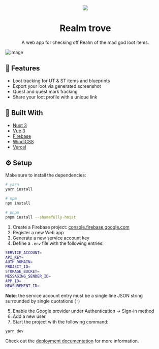 <div align="center">
  <img src="https://user-images.githubusercontent.com/36193643/200554001-c98e1bbe-8aa2-4d7f-ac01-f9b3252cc94b.png" />
</div>

<h1 align=center>Realm trove</h1>
<p align=center>
  A web app for checking off Realm of the mad god loot items.
</p>

![image](https://user-images.githubusercontent.com/36193643/200687060-7e52c4d7-e4e6-4dbc-b29a-7a7d2150fa77.png)

## 🚀 Features

- Loot tracking for UT & ST items and blueprints
- Export your loot via generated screenshot
- Quest and quest mark tracking
- Share your loot profile with a unique link

## 🔨 Built With

- [Nuxt 3](https://v3.nuxtjs.org/)
- [Vue 3](https://vuejs.org/)
- [Firebase](https://firebase.com/)
- [WindiCSS](https://windicss.org/)
- [Vercel](https://vercel.com/)

## ⚙️ Setup

Make sure to install the dependencies:

```bash
# yarn
yarn install

# npm
npm install

# pnpm
pnpm install --shamefully-hoist
```

1. Create a Firebase project: [console.firebase.google.com](https://console.firebase.google.com/)
2. Register a new Web app
3. Generate a new service account key
4. Define a `.env` file with the following entries:

```sh
SERVICE_ACCOUNT=
API_KEY=
AUTH_DOMAIN=
PROJECT_ID=
STORAGE_BUCKET=
MESSAGING_SENDER_ID=
APP_ID=
MEASUREMENT_ID=
```

**Note**: the service account entry must be a single line JSON string surrounded by single quotations (`'`)

5. Enable the Google provider under Authentication -> Sign-in method
6. Add a new user
7. Start the project with the following command:

```sh
yarn dev
```

Check out the [deployment documentation](https://v3.nuxtjs.org/guide/deploy/presets) for more information.
